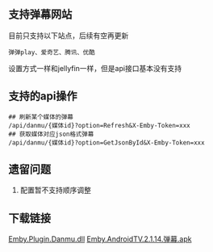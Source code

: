 ## 支持弹幕网站
目前只支持以下站点，后续有空再更新
```
弹弹play、爱奇艺、腾讯、优酷
```
设置方式一样和jellyfin一样，但是api接口基本没有支持




## 支持的api操作
```shell
## 刷新某个媒体的弹幕
/api/danmu/{媒体id}?option=Refresh&X-Emby-Token=xxx
## 获取媒体对应json格式弹幕
/api/danmu/{媒体id}?option=GetJsonById&X-Emby-Token=xxx

```


## 遗留问题
1. 配置暂不支持顺序调整



## 下载链接
[Emby.Plugin.Danmu.dll](./Doc/Emby.Plugin.Danmu.dll)
[Emby.AndroidTV.2.1.14.弹幕.apk](./Doc/Emby.AndroidTV.2.1.14.弹幕.apk)

